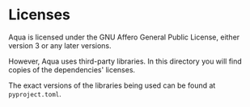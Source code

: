# Licenses
Aqua is licensed under the GNU Affero General Public License, either version 3
or any later versions.

However, Aqua uses third-party libraries. In this directory you will find copies
of the dependencies' licenses.

The exact versions of the libraries being used can be found at `pyproject.toml`.
